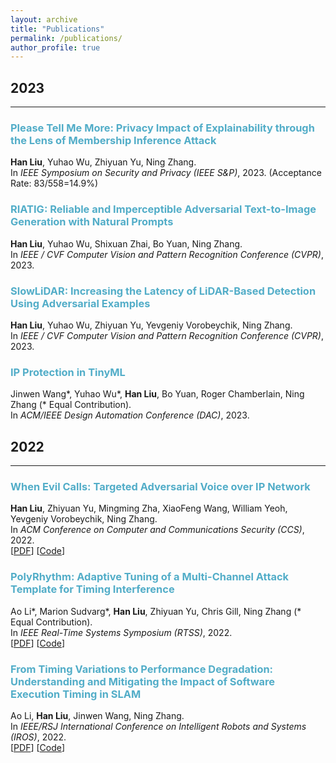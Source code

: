 ```yaml
---
layout: archive
title: "Publications"
permalink: /publications/
author_profile: true
---
```


## 2023
___
### <span style="color:#52ADC8">Please Tell Me More: Privacy Impact of Explainability through the Lens of Membership Inference Attack</span>
<b>Han Liu</b>, Yuhao Wu, Zhiyuan Yu, Ning Zhang.\
In *IEEE Symposium on Security and Privacy (IEEE S&P)*, 2023. (Acceptance Rate: 83/558=14.9%)


### <span style="color:#52ADC8">RIATIG: Reliable and Imperceptible Adversarial Text-to-Image Generation with Natural Prompts</span>
<b>Han Liu</b>, Yuhao Wu, Shixuan Zhai, Bo Yuan, Ning Zhang.\
In *IEEE / CVF Computer Vision and Pattern Recognition Conference (CVPR)*, 2023.

### <span style="color:#52ADC8">SlowLiDAR: Increasing the Latency of LiDAR-Based Detection Using Adversarial Examples</span>
<b>Han Liu</b>, Yuhao Wu, Zhiyuan Yu, Yevgeniy Vorobeychik, Ning Zhang.\
In *IEEE / CVF Computer Vision and Pattern Recognition Conference (CVPR)*, 2023.

### <span style="color:#52ADC8">IP Protection in TinyML</span>
Jinwen Wang\*, Yuhao Wu\*, <b>Han Liu</b>, Bo Yuan, Roger Chamberlain, Ning Zhang (* Equal Contribution).\
In *ACM/IEEE Design Automation Conference (DAC)*, 2023.



## 2022
___

### <span style="color:#52ADC8">When Evil Calls: Targeted Adversarial Voice over IP Network</span>
<b>Han Liu</b>, Zhiyuan Yu, Mingming Zha, XiaoFeng Wang, William Yeoh, Yevgeniy Vorobeychik, Ning Zhang.\
In *ACM Conference on Computer and Communications Security (CCS)*, 2022.\
[[PDF](https://dl.acm.org/doi/pdf/10.1145/3548606.3560671)] [[Code](https://github.com/WUSTL-CSPL/EvilCalls)]

### <span style="color:#52ADC8">PolyRhythm: Adaptive Tuning of a Multi-Channel Attack Template for Timing Interference</span>
Ao Li\*, Marion Sudvarg\*, <b>Han Liu</b>, Zhiyuan Yu, Chris Gill, Ning Zhang (* Equal Contribution).\
In *IEEE Real-Time Systems Symposium (RTSS)*, 2022.\
[[PDF](https://ieeexplore.ieee.org/stamp/stamp.jsp?tp=&arnumber=9984708)] [[Code](https://github.com/WUSTL-CSPL/PolyRhythm)]

### <span style="color:#52ADC8">From Timing Variations to Performance Degradation: Understanding and Mitigating the Impact of Software Execution Timing in SLAM</span>
Ao Li, <b>Han Liu</b>, Jinwen Wang, Ning Zhang.\
In *IEEE/RSJ International Conference on Intelligent Robots and Systems (IROS)*, 2022.\
[[PDF](https://ieeexplore.ieee.org/stamp/stamp.jsp?tp=&arnumber=9981275)] [[Code](https://github.com/WUSTL-CSPL/Timing-Adaptive-SLAM)]



